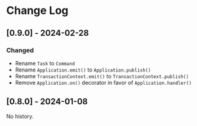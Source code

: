 # Change Log


## [0.9.0] - 2024-02-28

### Changed

- Rename `Task` to `Command`
- Rename `Application.emit()` to `Application.publish()`
- Rename `TransactionContext.emit()` to `TransactionContext.publish()`
- Remove `Application.on()` decorator in favor of `Application.handler()`

## [0.8.0] - 2024-01-08

No history.